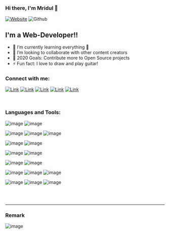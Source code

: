 ### Hi there, I'm Mridul 👋

[![Website](https://img.shields.io/website?label=Imridul.com&style=for-the-badge&url=https%3A%2F%2FImridul.com)](https://Imridul.com)
![Github](https://img.shields.io/github/followers/mdmridul6?color=green&logo=github&logoColor=white&style=for-the-badge)


## I'm a  Web-Developer!!

- 🌱 I’m currently learning everything 🤣
- 👯 I’m looking to collaborate with other content creators
- 🥅 2020 Goals: Contribute more to Open Source projects
- ⚡ Fun fact: I love to draw and play guitar!

### Connect with me:

[![Link](https://img.shields.io/badge/Profile%20Visitors-172B4D?style=for-the-badge&logo=Opsgenie&logoColor=white)](https://Imridul.com)
[![Link](https://img.shields.io/badge/Facebook-1877F2?style=for-the-badge&logo=facebook&logoColor=white)](www.facebook.com/mdmridul.rj)
[![Link](https://img.shields.io/badge/Twitter-1DA1F2?style=for-the-badge&logo=twitter&logoColor=white)](www.facebook.com/mdmridul.rj)
[![Link](https://img.shields.io/badge/LinkedIn-0077B5?style=for-the-badge&logo=linkedin&logoColor=white)](www.linkedin.com/in/md-mridul-biswas)
[![Link](https://img.shields.io/badge/Instagram-E4405F?style=for-the-badge&logo=instagram&logoColor=white)](https://www.instagram.com/mdmridul.rj)

<br />

### Languages and Tools:

![image](https://img.shields.io/badge/phpstorm-143?style=for-the-badge&logo=phpstorm&logoColor=black&color=black&labelColor=darkorchid)
![image](https://img.shields.io/badge/Visual_Studio_Code-0078D4?style=for-the-badge&logo=visual%20studio%20code&logoColor=white)

![image](https://img.shields.io/badge/HTML5-E34F26?style=for-the-badge&logo=html5&logoColor=white)
![image](https://img.shields.io/badge/CSS3-1572B6?style=for-the-badge&logo=css3&logoColor=white)
![image](https://img.shields.io/badge/JavaScript-323330?style=for-the-badge&logo=javascript&logoColor=F7DF1E)

![image](https://img.shields.io/badge/PHP-777BB4?style=for-the-badge&logo=php&logoColor=white)
![image](https://img.shields.io/badge/Python-3776AB?style=for-the-badge&logo=python&logoColor=white)

![image](https://img.shields.io/badge/MySQL-00000F?style=for-the-badge&logo=mysql&logoColor=white)
![image](https://img.shields.io/badge/redis-CC0000.svg?&style=for-the-badge&logo=redis&logoColor=white)


![image](https://img.shields.io/badge/Vue.js-35495E?style=for-the-badge&logo=vuedotjs&logoColor=4FC08D)
![image](https://img.shields.io/badge/nuxt.js-00C58E?style=for-the-badge&logo=nuxtdotjs&logoColor=white)

![image](https://img.shields.io/badge/jQuery-0769AD?style=for-the-badge&logo=jquery&logoColor=white)
![image](https://img.shields.io/badge/Bootstrap-563D7C?style=for-the-badge&logo=bootstrap&logoColor=white)
![image](https://img.shields.io/badge/Font_Awesome-339AF0?style=for-the-badge&logo=fontawesome&logoColor=white)

![image](https://img.shields.io/badge/Laravel-FF2D20?style=for-the-badge&logo=laravel&logoColor=white)
![image](https://img.shields.io/badge/JWT-000000?style=for-the-badge&logo=JSON%20web%20tokens&logoColor=white)
![image](https://img.shields.io/badge/Socket.io-010101?&style=for-the-badge&logo=Socket.io&logoColor=white)



<br />
<br />

---

### Remark
![image](https://github-readme-stats.vercel.app/api/top-langs/?username=mdmridul6)

#
[twitter]: https://twitter.com/codeSTACKr
[youtube]: https://youtube.com/codeSTACKr
[instagram]: https://instagram.com/codeSTACKr
[linkedin]: https://linkedin.com/in/codeSTACKr
[webdevplaylist]: https://www.youtube.com/playlist?list=PLkwxH9e_vrAJ0WbEsFA9W3I1W-g_BTsbt
[jsplaylist]: https://www.youtube.com/playlist?list=PLkwxH9e_vrALRJKu7wfXby3MKeflhTu6B
[cssplaylist]: https://www.youtube.com/playlist?list=PLkwxH9e_vrALSdvZuEh6gqQdmDoDIoqz4
[reactplaylist]: https://www.youtube.com/playlist?list=PLkwxH9e_vrAK4TdffpxKY3QGyHCpxFcQ0
